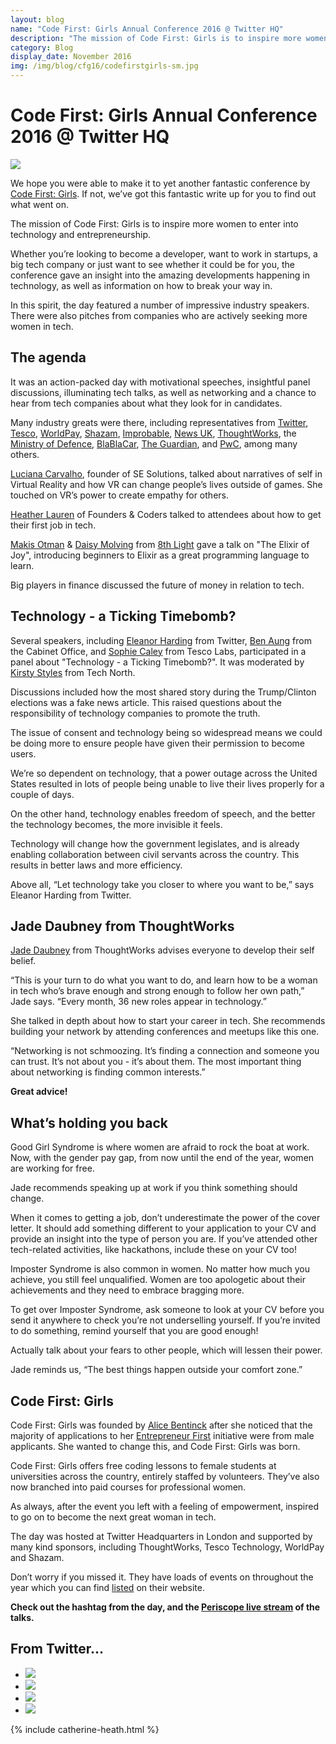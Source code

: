 ```yaml
---
layout: blog
name: "Code First: Girls Annual Conference 2016 @ Twitter HQ"
description: "The mission of Code First: Girls is to inspire more women to enter into technology and entrepreneurship. ​Whether you’re looking to become a developer, want to work in startups, a big tech company or just want to see whether it could be for you, the conference gave an insight into the amazing developments happening in technology, as well as information on how to break your way in."
category: Blog
display_date: November 2016
img: /img/blog/cfg16/codefirstgirls-sm.jpg
---
```


<h1>Code First: Girls Annual Conference 2016 @ Twitter HQ</h1>

<img src="/img/blog/cfg16/codefirstgirls.jpg" class="img-rounded img-fluid" />

<p>We hope you were able to make it to yet another fantastic conference by <a href="http://www.codefirstgirls.org.uk" target="_blank">Code First: Girls</a>. If not, we’ve got this fantastic write up for you to find out what went on.</p> 

<p>The mission of Code First: Girls is to inspire more women to enter into technology and entrepreneurship. ​</p>

<p>Whether you’re looking to become a developer, want to work in startups, a big tech company or just want to see whether it could be for you, the conference gave an insight into the amazing developments happening in technology, as well as information on how to break your way in.</p>

<p>In this spirit, the day featured a number of impressive industry speakers. There were also pitches from companies who are actively seeking more women in tech.</p> 

<h2>The agenda</h2>

<p>It was an action-packed day with motivational speeches, insightful panel discussions, illuminating tech talks, as well as networking and a chance to hear from tech companies about what they look for in candidates. ​</p>

<p>Many industry greats were there, including representatives from 
    <a href="http://twitter.com" target="_blank">Twitter</a>, 
    <a href="https://www.tescolabs.com" target="_blank">Tesco</a>, 
    <a href="http://www.worldpay.com" target="_blank">WorldPay</a>, 
    <a href="http://www.shazam.com" target="_blank">Shazam</a>, 
    <a href="https://improbable.io" target="_blank">Improbable</a>, 
    <a href="https://www.news.co.uk" target="_blank">News UK</a>, 
    <a href="https://www.thoughtworks.com" target="_blank">ThoughtWorks</a>, 
    the <a href="https://www.gov.uk/government/organisations/ministry-of-defence" target="_blank">Ministry of Defence</a>, 
    <a href="https://www.blablacar.co.uk" target="_blank">BlaBlaCar</a>, 
    <a href="https://www.theguardian.com/uk" target="_blank">The Guardian</a>, 
    and <a href="http://www.pwc.co.uk" target="_blank">PwC</a>, 
    among many others.</p> 

<p><a href="https://twitter.com/LCarvalhoSe" target="_blank">Luciana Carvalho</a>, founder of SE Solutions, talked about narratives of self in Virtual Reality and how VR can change people’s lives outside of games. She touched on VR’s power to create empathy for others.</p> 

<p><a href="https://twitter.com/heatherlauren" target="_blank">Heather Lauren</a> of Founders & Coders talked to attendees about how to get their first job in tech.</p> 

<p><a href="https://twitter.com/MakisOtman" target="_blank">Makis Otman</a> & <a href="https://twitter.com/DaisyMolving" target="_blank">Daisy Molving</a> from <a href="https://8thlight.com" target="_blank">8th Light</a> gave a talk on "The Elixir of Joy", introducing beginners to Elixir as a great programming language to learn. </p>

<p>Big players in finance discussed the future of money in relation to tech.</p> 


<h2>Technology - a Ticking Timebomb?</h2>

<p>Several speakers, including <a href="https://twitter.com/tweetanor" target="_blank">Eleanor Harding</a> from Twitter, <a href="https://www.gov.uk/government/organisations/cabinet-office" target="_blank">Ben Aung</a> from the Cabinet Office, and <a href="https://twitter.com/Tesco" target="_blank">Sophie Caley</a> from Tesco Labs, participated in a panel about "Technology - a Ticking Timebomb?". It was moderated by <a href="https://twitter.com/kirstystyles1" target="_blank">Kirsty Styles</a> from Tech North.</p> 

<p>Discussions included how the most shared story during the Trump/Clinton elections was a fake news article. This raised questions about the responsibility of technology companies to promote the truth.</p> 

<p>The issue of consent and technology being so widespread means we could be doing more to ensure people have given their permission to become users.</p> 

<p>We’re so dependent on technology, that a power outage across the United States resulted in lots of people being unable to live their lives properly for a couple of days.</p> 

<p>On the other hand, technology enables freedom of speech, and the better the technology becomes, the more invisible it feels.</p> 

<p>Technology will change how the government legislates, and is already enabling collaboration between civil servants across the country. This results in better laws and more efficiency.</p> 

<p>Above all, “Let technology take you closer to where you want to be,” says Eleanor Harding from Twitter.</p> 


<h2>Jade Daubney from ThoughtWorks</h2>

<p><a href="https://twitter.com/JadeyDaubney" target="_blank">Jade Daubney</a> from ThoughtWorks advises everyone to develop their self belief.</p> 

<p>“This is your turn to do what you want to do, and learn how to be a woman in tech who’s brave enough and strong enough to follow her own path,” Jade says. “Every month, 36 new roles appear in technology.”</p> 

<p>She talked in depth about how to start your career in tech. She recommends building your network by attending conferences and meetups like this one.</p> 

<p>“Networking is not schmoozing. It’s finding a connection and someone you can trust. It’s not about you - it’s about them. The most important thing about networking is finding common interests.”</p> 

<p><b>Great advice!</b></p> 


<h2>What’s holding you back</h2>

<p>Good Girl Syndrome is where women are afraid to rock the boat at work. Now, with the gender pay gap, from now until the end of the year, women are working for free.</p> 

<p>Jade recommends speaking up at work if you think something should change.</p> 

<p>When it comes to getting a job, don’t underestimate the power of the cover letter. It should add something different to your application to your CV and provide an insight into the type of person you are. If you’ve attended other tech-related activities, like hackathons, include these on your CV too!</p> 

<p>Imposter Syndrome is also common in women. No matter how much you achieve, you still feel unqualified. Women are too apologetic about their achievements and they need to embrace bragging more.</p> 

<p>To get over Imposter Syndrome, ask someone to look at your CV before you send it anywhere to check you’re not underselling yourself. If you’re invited to do something, remind yourself that you are good enough!</p> 

<p>Actually talk about your fears to other people, which will lessen their power.</p> 

<p>Jade reminds us, “The best things happen outside your comfort zone.”</p> 


<h2>Code First: Girls</h2>

<p>Code First: Girls was founded by <a href="https://twitter.com/Alicebentinck" target="_blank">Alice Bentinck</a> after she noticed that the majority of applications to her <a href="https://twitter.com/efLDN" target="_blank">Entrepreneur First</a> initiative were from male applicants. She wanted to change this, and Code First: Girls was born.</p> 

<p>Code First: Girls offers free coding lessons to female students at universities across the country, entirely staffed by volunteers. They’ve also now branched into paid courses for professional women.</p> 

<p>As always, after the event you left with a feeling of empowerment, inspired to go on to become the next great woman in tech.</p> 

<p>The day was hosted at Twitter Headquarters in London and supported by many kind sponsors, including ThoughtWorks, Tesco Technology, WorldPay and Shazam.</p> 

<p>Don’t worry if you missed it. They have loads of events on throughout the year which you can find <a href="http://www.codefirstgirls.org.uk/upcoming-events.html" target="_blank">listed</a> on their website.</p> 

<p><b>Check out the hashtag from the day, and the <a href="https://www.periscope.tv/w/1nAKEkWErMRJL" target="_blank">Periscope live stream</a> of the talks.</b></p> 


<h2>From Twitter...</h2>
<ul class="list-group">
    <li class="list-group-item">
        <a href="https://twitter.com/umarcela/status/797199570933518336" target="_blank">
            <img src="/img/blog/cfg16/tweet1.png" class="img-rounded img-fluid" />
        </a>
    </li>
    <li class="list-group-item">
        <a href="https://twitter.com/eda_wu/status/797403334646857728" target="_blank">
            <img src="/img/blog/cfg16/tweet2.png" class="img-rounded img-fluid" />
        </a>
    </li>
    <li class="list-group-item">
        <a href="https://twitter.com/CharlotteBRF/status/797435584465825792" target="_blank">
            <img src="/img/blog/cfg16/tweet3.png" class="img-rounded img-fluid" />
        </a>
    </li>
    <li class="list-group-item">
        <a href="https://twitter.com/JeffTijssen/status/797456356076875777" target="_blank">
            <img src="/img/blog/cfg16/tweet4.png" class="img-rounded img-fluid" />
        </a>
    </li>
</ul>

{% include catherine-heath.html %}
